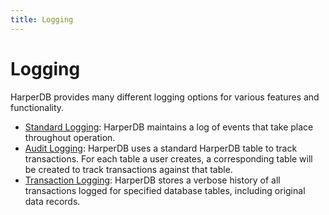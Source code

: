 ```yaml
---
title: Logging
---
```


# Logging

HarperDB provides many different logging options for various features and functionality.

* [Standard Logging](./standard-logging): HarperDB maintains a log of events that take place throughout operation.
* [Audit Logging](./audit-logging): HarperDB uses a standard HarperDB table to track transactions. For each table a user creates, a corresponding table will be created to track transactions against that table.
* [Transaction Logging](./transaction-logging): HarperDB stores a verbose history of all transactions logged for specified database tables, including original data records.
